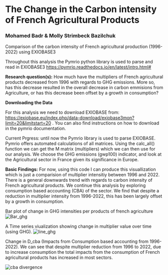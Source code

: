 # The Change in the Carbon intensity of French Agricultural Products
### Mohamed Badr & Molly Strimbeck Bazilchuk 

Comparison of the carbon intensity of French agricultural production (1996-2022) using EXIOBASE3

Throughout this analysis the Pymrio python library is used to parse and read in EXIOBASE3
https://pymrio.readthedocs.io/en/latest/intro.html#

**Research question(s):** How much have the multipliers of French agricultural products decreased from 1996 with regards to GHG emissions. More so, has this decrease resulted in the overall decrease in carbon emmisions from Agriculture, or has this decrease been offset by a growth in consumption?


**Downloading the Data**

For this analysis we need to download EXIOBASE from: https://exiobase.eu/index.php/data-download/exiobase3mon?limit=20&limitstart=20 . You can also find instructions on how to download in the pymrio documentation. 

Current Prgress: until now the Pymrio library is used to parse EXIOBASE. Pymrio offers automated calculations of all matrices. Using the calc_all() function we can get the M matrix (multipliers) which we can then use for our analysis. We choose the GHG emissions (gwp100) indicator, and look at the Agricultural sector in France given its significance in Europe. 

**Basic Findings:**
For now, using this code I can produce this visuallization which is just a comparision of multiplier intensitiy between 1996 and 2022. There is a general downwards trend with regards to carbon intensity of French agricultural products. We continue this analysis by exploring consumption based accounting (CBA) of the sector. We find that despite a reduction in multiplier intensity from 1996-2022, this has been largely offset by a growth in consumption. 

Bar plot of change in GHG intensities per products of french agriculture
![Bar_ghg](https://user-images.githubusercontent.com/62759252/161522259-05342f1f-eebf-4723-82db-5ab89a6e6844.png)


A Time series viualization showing change in multiplier value over time (using GHG). 
![line_ghg](https://user-images.githubusercontent.com/62759252/161522208-0478b956-66ed-4f21-ace0-53057aa0316a.png)


Change in D_cba (Impacts from Consumption based accounting from 1996-2022). We can see that despite multiplier reduction from 1996 to 2022, due to increase consumption the total impacts from the consumption of French agricultural products has increased in most sectors. 

![cba divergence](https://user-images.githubusercontent.com/62759252/161279446-c1cef288-8938-4ac4-a723-cba780c5be6e.png)




